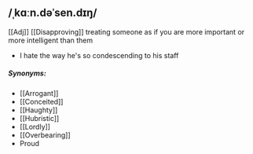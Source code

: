 ## /ˌkɑːn.dəˈsen.dɪŋ/  
[[Adj]] [[Disapproving]]
treating someone as if you are more important or more intelligent than them

- I hate the way he's so condescending to his staff


##### Synonyms:
- [[Arrogant]]
- [[Conceited]]
- [[Haughty]]
- [[Hubristic]]
- [[Lordly]]
- [[Overbearing]]
- Proud